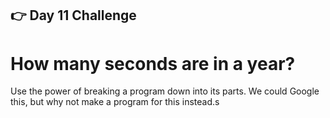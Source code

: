 ## 👉 Day 11 Challenge
# How many seconds are in a year?
Use the power of breaking a program down into its parts. We could Google this, but why not make a program for this instead.s